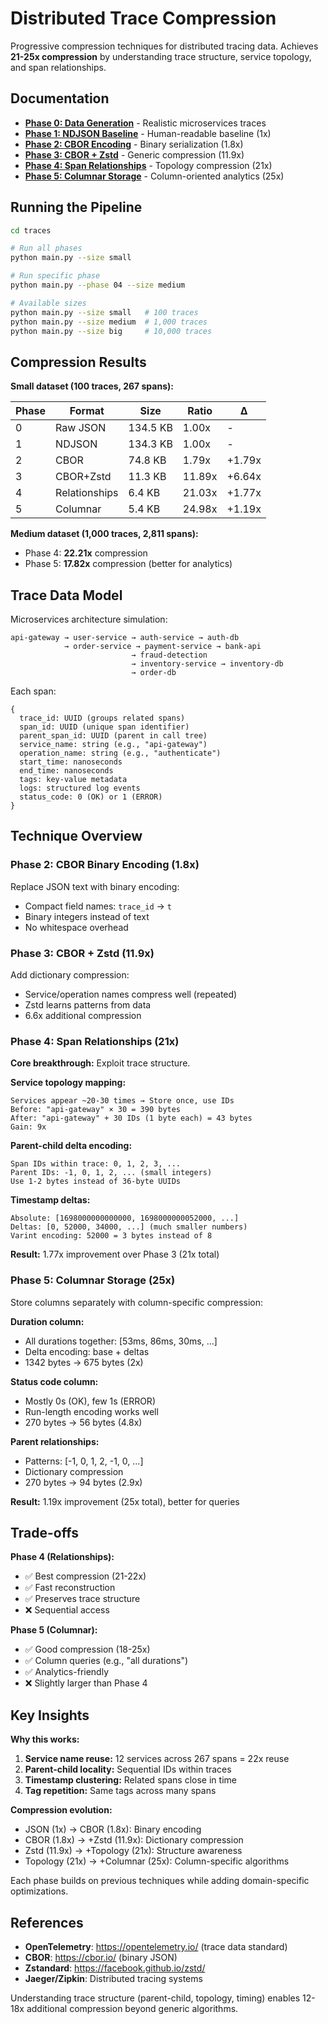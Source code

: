 # Distributed Trace Compression

Progressive compression techniques for distributed tracing data. Achieves **21-25x compression** by understanding trace structure, service topology, and span relationships.

## Documentation

- **[Phase 0: Data Generation](phase0-data-generation.md)** - Realistic microservices traces
- **[Phase 1: NDJSON Baseline](phase1-ndjson-baseline.md)** - Human-readable baseline (1x)
- **[Phase 2: CBOR Encoding](phase2-cbor-encoding.md)** - Binary serialization (1.8x)
- **[Phase 3: CBOR + Zstd](phase3-cbor-zstd.md)** - Generic compression (11.9x)
- **[Phase 4: Span Relationships](phase4-span-relationships.md)** - Topology compression (21x)
- **[Phase 5: Columnar Storage](phase5-columnar-storage.md)** - Column-oriented analytics (25x)

## Running the Pipeline

```bash
cd traces

# Run all phases
python main.py --size small

# Run specific phase
python main.py --phase 04 --size medium

# Available sizes
python main.py --size small   # 100 traces
python main.py --size medium  # 1,000 traces  
python main.py --size big     # 10,000 traces
```

## Compression Results

**Small dataset (100 traces, 267 spans):**

| Phase | Format | Size | Ratio | Δ |
|-------|---------|------|-------|---|
| 0 | Raw JSON | 134.5 KB | 1.00x | - |
| 1 | NDJSON | 134.3 KB | 1.00x | - |
| 2 | CBOR | 74.8 KB | 1.79x | +1.79x |
| 3 | CBOR+Zstd | 11.3 KB | 11.89x | +6.64x |
| 4 | Relationships | 6.4 KB | 21.03x | +1.77x |
| 5 | Columnar | 5.4 KB | 24.98x | +1.19x |

**Medium dataset (1,000 traces, 2,811 spans):**
- Phase 4: **22.21x** compression
- Phase 5: **17.82x** compression (better for analytics)

## Trace Data Model

Microservices architecture simulation:

```
api-gateway → user-service → auth-service → auth-db
            → order-service → payment-service → bank-api
                           → fraud-detection
                           → inventory-service → inventory-db
                           → order-db
```

Each span:
```
{
  trace_id: UUID (groups related spans)
  span_id: UUID (unique span identifier)
  parent_span_id: UUID (parent in call tree)
  service_name: string (e.g., "api-gateway")
  operation_name: string (e.g., "authenticate")
  start_time: nanoseconds
  end_time: nanoseconds
  tags: key-value metadata
  logs: structured log events
  status_code: 0 (OK) or 1 (ERROR)
}
```

## Technique Overview

### Phase 2: CBOR Binary Encoding (1.8x)

Replace JSON text with binary encoding:
- Compact field names: `trace_id` → `t`
- Binary integers instead of text
- No whitespace overhead

### Phase 3: CBOR + Zstd (11.9x)

Add dictionary compression:
- Service/operation names compress well (repeated)
- Zstd learns patterns from data
- 6.6x additional compression

### Phase 4: Span Relationships (21x)

**Core breakthrough:** Exploit trace structure.

**Service topology mapping:**
```
Services appear ~20-30 times → Store once, use IDs
Before: "api-gateway" × 30 = 390 bytes
After: "api-gateway" + 30 IDs (1 byte each) = 43 bytes
Gain: 9x
```

**Parent-child delta encoding:**
```
Span IDs within trace: 0, 1, 2, 3, ...
Parent IDs: -1, 0, 1, 2, ... (small integers)
Use 1-2 bytes instead of 36-byte UUIDs
```

**Timestamp deltas:**
```
Absolute: [1698000000000000, 1698000000052000, ...]
Deltas: [0, 52000, 34000, ...] (much smaller numbers)
Varint encoding: 52000 = 3 bytes instead of 8
```

**Result:** 1.77x improvement over Phase 3 (21x total)

### Phase 5: Columnar Storage (25x)

Store columns separately with column-specific compression:

**Duration column:**
- All durations together: [53ms, 86ms, 30ms, ...]
- Delta encoding: base + deltas
- 1342 bytes → 675 bytes (2x)

**Status code column:**
- Mostly 0s (OK), few 1s (ERROR)
- Run-length encoding works well
- 270 bytes → 56 bytes (4.8x)

**Parent relationships:**
- Patterns: [-1, 0, 1, 2, -1, 0, ...]
- Dictionary compression
- 270 bytes → 94 bytes (2.9x)

**Result:** 1.19x improvement (25x total), better for queries

## Trade-offs

**Phase 4 (Relationships):**
- ✅ Best compression (21-22x)
- ✅ Fast reconstruction
- ✅ Preserves trace structure
- ❌ Sequential access

**Phase 5 (Columnar):**
- ✅ Good compression (18-25x)
- ✅ Column queries (e.g., "all durations")
- ✅ Analytics-friendly
- ❌ Slightly larger than Phase 4

## Key Insights

**Why this works:**

1. **Service name reuse:** 12 services across 267 spans = 22x reuse
2. **Parent-child locality:** Sequential IDs within traces
3. **Timestamp clustering:** Related spans close in time
4. **Tag repetition:** Same tags across many spans

**Compression evolution:**
- JSON (1x) → CBOR (1.8x): Binary encoding
- CBOR (1.8x) → +Zstd (11.9x): Dictionary compression
- Zstd (11.9x) → +Topology (21x): Structure awareness
- Topology (21x) → +Columnar (25x): Column-specific algorithms

Each phase builds on previous techniques while adding domain-specific optimizations.

## References

- **OpenTelemetry**: https://opentelemetry.io/ (trace data standard)
- **CBOR**: https://cbor.io/ (binary JSON)
- **Zstandard**: https://facebook.github.io/zstd/
- **Jaeger/Zipkin**: Distributed tracing systems

Understanding trace structure (parent-child, topology, timing) enables 12-18x additional compression beyond generic algorithms.
